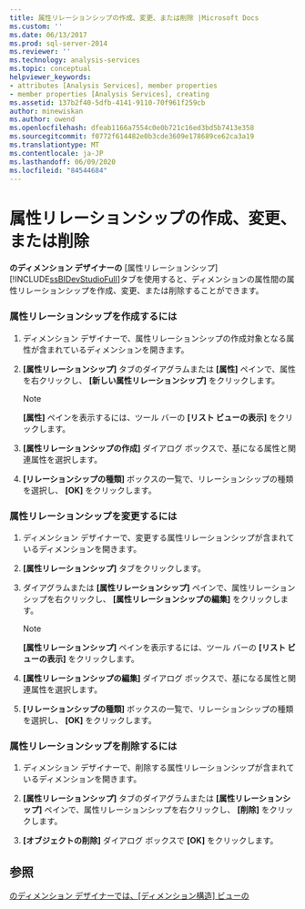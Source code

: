 ```yaml
---
title: 属性リレーションシップの作成、変更、または削除 |Microsoft Docs
ms.custom: ''
ms.date: 06/13/2017
ms.prod: sql-server-2014
ms.reviewer: ''
ms.technology: analysis-services
ms.topic: conceptual
helpviewer_keywords:
- attributes [Analysis Services], member properties
- member properties [Analysis Services], creating
ms.assetid: 137b2f40-5dfb-4141-9110-70f961f259cb
author: minewiskan
ms.author: owend
ms.openlocfilehash: dfeab1166a7554c0e0b721c16ed3bd5b7413e358
ms.sourcegitcommit: f0772f614482e0b3cde3609e178689ce62ca3a19
ms.translationtype: MT
ms.contentlocale: ja-JP
ms.lasthandoff: 06/09/2020
ms.locfileid: "84544684"
---
```

# <a name="create-modify-or-delete-an-attribute-relationship"></a>属性リレーションシップの作成、変更、または削除
  **のディメンション デザイナーの** [属性リレーションシップ] [!INCLUDE[ssBIDevStudioFull](../../includes/ssbidevstudiofull-md.md)]タブを使用すると、ディメンションの属性間の属性リレーションシップを作成、変更、または削除することができます。  
  
### <a name="to-create-an-attribute-relationship"></a>属性リレーションシップを作成するには  
  
1.  ディメンション デザイナーで、属性リレーションシップの作成対象となる属性が含まれているディメンションを開きます。  
  
2.  **[属性リレーションシップ]** タブのダイアグラムまたは **[属性]** ペインで、属性を右クリックし、 **[新しい属性リレーションシップ]** をクリックします。  
  
    > [!NOTE]  
    >  **[属性]** ペインを表示するには、ツール バーの **[リスト ビューの表示]** をクリックします。  
  
3.  **[属性リレーションシップの作成]** ダイアログ ボックスで、基になる属性と関連属性を選択します。  
  
4.  **[リレーションシップの種類]** ボックスの一覧で、リレーションシップの種類を選択し、 **[OK]** をクリックします。  
  
### <a name="to-modify-an-attribute-relationship"></a>属性リレーションシップを変更するには  
  
1.  ディメンション デザイナーで、変更する属性リレーションシップが含まれているディメンションを開きます。  
  
2.  **[属性リレーションシップ]** タブをクリックします。  
  
3.  ダイアグラムまたは **[属性リレーションシップ]** ペインで、属性リレーションシップを右クリックし、 **[属性リレーションシップの編集]** をクリックします。  
  
    > [!NOTE]  
    >  **[属性リレーションシップ]** ペインを表示するには、ツール バーの **[リスト ビューの表示]** をクリックします。  
  
4.  **[属性リレーションシップの編集]** ダイアログ ボックスで、基になる属性と関連属性を選択します。  
  
5.  **[リレーションシップの種類]** ボックスの一覧で、リレーションシップの種類を選択し、 **[OK]** をクリックします。  
  
### <a name="to-delete-an-attribute-relationship"></a>属性リレーションシップを削除するには  
  
1.  ディメンション デザイナーで、削除する属性リレーションシップが含まれているディメンションを開きます。  
  
2.  **[属性リレーションシップ]** タブのダイアグラムまたは **[属性リレーションシップ]** ペインで、属性リレーションシップを右クリックし、 **[削除]** をクリックします。  
  
3.  **[オブジェクトの削除]** ダイアログ ボックスで **[OK]** をクリックします。  
  
## <a name="see-also"></a>参照  
 [のディメンション デザイナーでは、[ディメンション構造] ビューの](../multidimensional-models-olap-logical-dimension-objects/attribute-relationships.md)  
  
  
